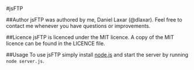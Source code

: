 #jsFTP

##Author
jsFTP was authored by me, Daniel Laxar (@dlaxar). Feel free to contact me whenever you have questions or improvements.

##Licence
jsFTP is licenced under the MIT licence. A copy of the MIT licence can be found in the LICENCE file.

##Usage
To use jsFTP simply install [node.js](http://nodejs.org/ "node.js website") and start the server by running `node server.js`.